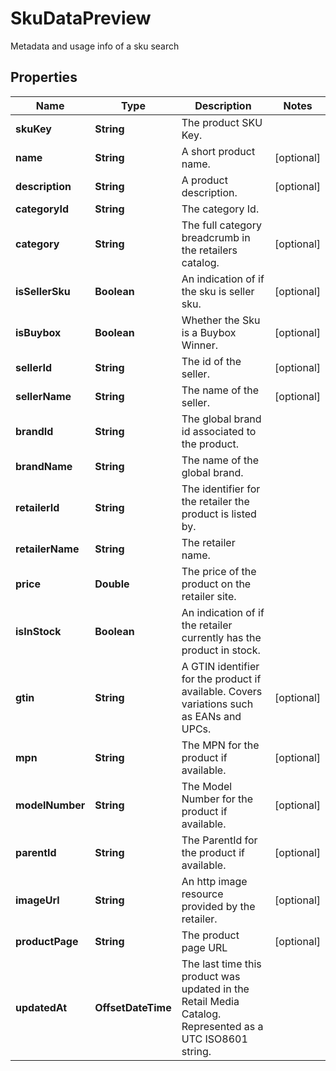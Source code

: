 

# SkuDataPreview

Metadata and usage info of a sku search

## Properties

| Name | Type | Description | Notes |
|------------ | ------------- | ------------- | -------------|
|**skuKey** | **String** | The product SKU Key. |  |
|**name** | **String** | A short product name. |  [optional] |
|**description** | **String** | A product description. |  [optional] |
|**categoryId** | **String** | The category Id. |  |
|**category** | **String** | The full category breadcrumb in the retailers catalog. |  [optional] |
|**isSellerSku** | **Boolean** | An indication of if the sku is seller sku. |  [optional] |
|**isBuybox** | **Boolean** | Whether the Sku is a Buybox Winner. |  [optional] |
|**sellerId** | **String** | The id of the seller. |  [optional] |
|**sellerName** | **String** | The name of the seller. |  [optional] |
|**brandId** | **String** | The global brand id associated to the product. |  |
|**brandName** | **String** | The name of the global brand. |  |
|**retailerId** | **String** | The identifier for the retailer the product is listed by. |  |
|**retailerName** | **String** | The retailer name. |  |
|**price** | **Double** | The price of the product on the retailer site. |  |
|**isInStock** | **Boolean** | An indication of if the retailer currently has the product in stock. |  |
|**gtin** | **String** | A GTIN identifier for the product if available. Covers variations such as EANs and UPCs. |  [optional] |
|**mpn** | **String** | The MPN for the product if available. |  [optional] |
|**modelNumber** | **String** | The Model Number for the product if available. |  [optional] |
|**parentId** | **String** | The ParentId for the product if available. |  [optional] |
|**imageUrl** | **String** | An http image resource provided by the retailer. |  [optional] |
|**productPage** | **String** | The product page URL |  [optional] |
|**updatedAt** | **OffsetDateTime** | The last time this product was updated in the Retail Media Catalog. Represented as a UTC ISO8601 string. |  |




